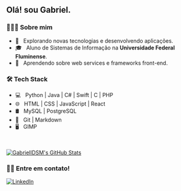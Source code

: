 <h2>Olá! sou Gabriel.</h2>

<h3> 👨🏻‍💻 Sobre mim </h3>

- 🤔 &nbsp; Explorando novas tecnologias e desenvolvendo aplicações.
- 🎓 &nbsp; Aluno de Sistemas de Informação na **Universidade Federal Fluminense**.
- 🌱 &nbsp; Aprendendo sobre web services e frameworks front-end.

<h3>🛠 Tech Stack</h3>

- 💻 &nbsp; Python | Java | C# | Swift | C | PHP
- 🌐 &nbsp; HTML | CSS | JavaScript | React
- 🛢 &nbsp; MySQL | PostgreSQL
- 🔧 &nbsp; Git | Markdown
- 🖥 &nbsp; GIMP

<br/>

[![GabrielIDSM's GitHub Stats](https://github-readme-stats.vercel.app/api?username=GabrielIDSM&show_icons=true)](https://github.com/GabrielIDSM)

<h3> 🤝🏻 Entre em contato! </h3>

<p align="left">
<a href="https://www.linkedin.com/in/gabriel-inacio-uff/"><img alt="LinkedIn" src="https://img.shields.io/badge/LinkedIn-Gabriel%20Inácio-blue?style=flat-square&logo=linkedin"></a>
